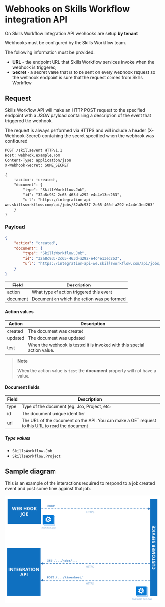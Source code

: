 # Webhooks on Skills Workflow integration API

On Skills Workflow Integration API webhooks are setup **by tenant**.

Webhooks must be configured by the Skills Workflow team.

The following information must be provided:
* **URL** - the endpoint URL that Skills Workflow services invoke when the webhook is triggered;
* **Secret** - a secret value that is to be sent on every webhook request so the webhook endpoint is sure that the request comes from Skills Workflow

## Request

Skills Workflow API will make an HTTP POST request to the specified endpoint with a *JSON* payload containing a description of the event that triggered the webhook.

The request is always performed via HTTPS and will include a header (X-Webhook-Secret) containing the secret specified when the webhook was configured.

```http
POST /skillsevent HTTP/1.1
Host: webhook.example.com
Content-Type: application/json
X-Webhook-Secret: SOME_SECRET

{
    "action": "created",
    "document": {
        "type": "SkillsWorkflow.Job",
        "id": "32a8c937-2c65-463d-a292-e4c4e13ed263",
        "url": "https://integration-api-we.skillsworkflow.com/api/jobs/32a8c937-2c65-463d-a292-e4c4e13ed263"
    }
} 
```

### Payload

```json
{
    "action": "created",
    "document": {
        "type": "SkillsWorkflow.Job",
        "id": "32a8c937-2c65-463d-a292-e4c4e13ed263",
        "url": "https://integration-api-we.skillsworkflow.com/api/jobs/32a8c937-2c65-463d-a292-e4c4e13ed263"
    }
}
```

| Field                 | Description                                        
| --------------        | -------------------------------------------------- 
| action                | What type of action triggered this event           
| document              | Document on which the action was performed    

#### Action values

| Action                    | Description                                        
| --------------            | -------------------------------------------------- 
| created                   | The document was created
| updated                   | The document was updated
| test                      | When the webhook is tested it is invoked with this special action value.

> **Note** 
>
> When the action value is ```test``` the **document** property will not have a value.
     

#### Document fields

| Field                 | Description                                        
| --------------        | -------------------------------------------------- 
| type                  | Type of the document (eg. Job, Project, etc)
| id                    | The document unique identifier
| url                   | The URL of the document on the API. You can make a GET request to this URL to read the document

##### Type values

* ```SkillsWorkflow.Job```
* ```SkillsWorkflow.Project```

## Sample diagram

This is an example of the interactions required to respond to a job created event and post some time against that job.

![alt text](SampleInteractionDiagram.png "Interaction diagram")
